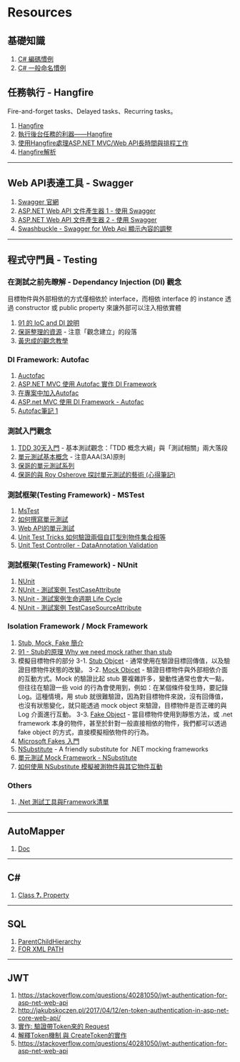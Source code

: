 # Resources

## 基礎知識

1. [C# 編碼慣例](https://docs.microsoft.com/zh-tw/dotnet/csharp/programming-guide/inside-a-program/coding-conventions)
2. [C# 一般命名慣例](https://docs.microsoft.com/zh-tw/dotnet/standard/design-guidelines/general-naming-conventions)

## 任務執行 - Hangfire
Fire-and-forget tasks、Delayed tasks、Recurring tasks。  

1. [Hangfire](https://www.hangfire.io/)
2. [執行後台任務的利器——Hangfire](https://read01.com/zh-tw/7O4E4n.html#.WjeT1zd-VhE)
3. [使用Hangfire處理ASP.NET MVC/Web API長時間與排程工作](http://blog.kkbruce.net/2015/09/hangfire-aspnet-mvc-webapi.html#.WjeT0jd-VhE)
4. [Hangfire解析](https://kknews.cc/zh-tw/other/6nz5obv.html)

------------

## Web API表達工具 - Swagger
 
1. [Swagger 官網](https://swagger.io/)
2. [ASP.NET Web API 文件產生器 1 - 使用 Swagger ](http://kevintsengtw.blogspot.tw/2015/12/aspnet-web-api-swagger.html)
3. [ASP.NET Web API 文件產生器 2 - 使用 Swagger ](http://blog.kkbruce.net/2015/04/aspnet-web-api-2-swagger.html)
4. [Swashbuckle - Swagger for Web Api 顯示內容的調整 ](http://kevintsengtw.blogspot.tw/2015/12/swashbuckle-swagger-for-web-api.html)

------------

## 程式守門員 - Testing

### 在測試之前先瞭解 - Dependancy Injection (DI) 觀念
目標物件與外部相依的方式僅相依於 interface，而相依 interface 的 instance 透過 constructor 或 public property 來讓外部可以注入相依實體
1. [91 的 IoC and DI 說明](https://dotblogs.com.tw/hatelove/2009/10/02/10894)
2. [保哥整理的資源](https://blog.miniasp.com/post/2009/09/27/Unity-Application-Block-and-ASPNET-MVC-Learning-Resources.aspx) - 注意「觀念建立」的段落
3. [黃忠成的觀念教學](http://blog.csdn.net/code6421/article/details/1282139)

### DI Framework: Autofac
1. [Auctofac](https://autofac.org/)
2. [ASP.NET MVC 使用 Autofac 實作 DI Framework](https://dotblogs.com.tw/chonny/2016/09/12/132259)
3. [在專案中加入Autofac](https://ithelp.ithome.com.tw/articles/10133301)
4. [ASP.net MVC 使用 DI Framework - Autofac](https://dotblogs.com.tw/mantou1201/2014/06/13/145527)
5. [Autofac筆記 1](http://blog.darkthread.net/post-2011-06-07-autofac-notes-1.aspx)

### 測試入門觀念
1. [TDD 30天入門](https://dotblogs.com.tw/hatelove/2013/01/11/learning-tdd-in-30-days-catalog-and-reference) - 基本測試觀念：「TDD 概念大綱」與「測試相關」兩大落段
2. [單元測試基本概念](https://msdn.microsoft.com/zh-tw/library/hh694602.aspx) - 注意AAA(3A)原則
3. [保哥的單元測試系列](https://blog.miniasp.com/category/Unit-Testing.aspx)
4. [保哥的與 Roy Osherove 探討單元測試的藝術 (心得筆記)](https://blog.miniasp.com/post/2010/02/21/The-Art-of-Unit-Testing-with-Roy-Osherove-Notes.aspx)

### 測試框架(Testing Framework) - MSTest
1. [MsTest](https://docs.microsoft.com/zh-tw/visualstudio/test/unit-test-your-code)
2. [如何撰寫單元測試](https://dotblogs.com.tw/hatelove/2012/11/07/learning-tdd-in-30-days-day3-how-to-write-a-unit-test-code)
3. [Web API的單元測試](https://docs.microsoft.com/en-us/aspnet/web-api/overview/testing-and-debugging/unit-testing-with-aspnet-web-api)
4. [Unit Test Tricks 如何驗證兩個自訂型別物件集合相等](https://dotblogs.com.tw/hatelove/2014/06/06/how-to-assert-two-collection-equal)
5. [Unit Test Controller - DataAnnotation Validation](http://geekswithblogs.net/80n/archive/2012/03/13/unittesting-controller-dataannotation-validation-in-mvc3--modelstate.isvalid-always-true.aspx)

### 測試框架(Testing Framework) - NUnit
1. [NUnit](http://nunit.org/)
2. [NUnit - 測試案例 TestCaseAttribute](https://blog.johnwu.cc/article/nunit-test-case-attribute.html)
3. [NUnit - 測試案例生命週期 Life Cycle](https://blog.johnwu.cc/article/nunit-life-cycle.html)
4. [NUnit - 測試案例 TestCaseSourceAttribute](https://blog.johnwu.cc/article/nunit-test-case-source-attribute.html)

### Isolation Framework / Mock Framework
1. [Stub, Mock, Fake 簡介](https://dotblogs.com.tw/hatelove/2012/11/29/learning-tdd-in-30-days-day7-unit-testing-stub-mock-and-fake-object-introduction)
2. [91 - Stub的原理 Why we need mock rather than stub](https://dotblogs.com.tw/hatelove/2010/08/14/stub-and-mock-by-nunit)
2. 模擬目標物件的部分
    3-1. [Stub Objcet](https://www.microsoft.com/en-us/research/project/stubs-lightweight-test-stubs-for-net/) - 通常使用在驗證目標回傳值，以及驗證目標物件狀態的改變。
    3-2. [Mock Objcet](https://blog.miniasp.com/post/2010/09/16/ASPNET-MVC-Unit-Testing-Part-03-Using-Mock-moq.aspx) - 驗證目標物件與外部相依介面的互動方式。Mock 的驗證比起 stub 要複雜許多，變動性通常也會大一點，但往往在驗證一些 void 的行為會使用到，例如：在某個條件發生時，要記錄 Log。這種情境，用 stub 就很難驗證，因為對目標物件來說，沒有回傳值，也沒有狀態變化，就只能透過 mock object 來驗證，目標物件是否正確的與Log 介面進行互動。
    3-3. [Fake Object]() - 當目標物件使用到靜態方法，或 .net framework 本身的物件，甚至於針對一般直接相依的物件，我們都可以透過 fake object 的方式，直接模擬相依物件的行為。
3. [Microsoft Fakes 入門](http://www.huanlintalk.com/2012/10/microsoft-fakes.html)
4. [NSubstitute](http://nsubstitute.github.io/) - A friendly substitute for .NET mocking frameworks
5. [單元測試 Mock Framework - NSubstitute](https://dotblogs.com.tw/yc421206/2015/02/16/149495)
6. [如何使用 NSubstitute 模擬被測物件與其它物件互動](https://dotblogs.com.tw/yc421206/2015/02/17/149512)


### Others
1. [.Net 測試工具與Framework清單](https://github.com/dariusz-wozniak/List-of-Testing-Tools-and-Frameworks-for-.NET/blob/master/README.md)

------------

## AutoMapper
1. [Doc](http://docs.automapper.org/en/stable/Getting-started.html)

------------

## C#
1. [Class **?.** Property](https://stackoverflow.com/questions/28352072/what-does-question-mark-and-dot-operator-mean-in-c-sharp-6-0)

------------

## SQL
1. [ParentChildHierarchy](https://www.codeproject.com/Articles/818694/SQL-queries-to-manage-hierarchical-or-parent-child)
2. [FOR XML PATH](https://dotblogs.com.tw/kevinya/2012/06/01/72553)

------------
## JWT
1. https://stackoverflow.com/questions/40281050/jwt-authentication-for-asp-net-web-api
2. http://jakubskoczen.pl/2017/04/12/en-token-authentication-in-asp-net-core-web-api/
3. [實作:  驗證帶Token來的 Request](https://stormpath.com/blog/token-authentication-asp-net-core)
4. [解釋Token機制 與 CreateToken的實作](http://jakubskoczen.pl/2017/04/12/en-token-authentication-in-asp-net-core-web-api/)
5. https://stackoverflow.com/questions/40281050/jwt-authentication-for-asp-net-web-api